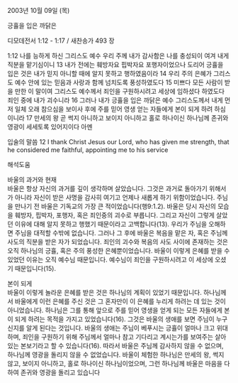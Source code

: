 2003년 10월 09일 (목)

긍휼을 입은 까닭은



디모데전서 1:12 - 1:17 / 새찬송가 493 장


1:12 나를 능하게 하신 그리스도 예수 우리 주께 내가 감사함은 나를 충성되이 여겨 내게 직분을 맡기심이니
13 내가 전에는 훼방자요 핍박자요 포행자이었으나 도리어 긍휼을 입은 것은 내가 믿지 아니할 때에 알지 못하고 행하였음이라
14 우리 주의 은혜가 그리스도 예수 안에 있는 믿음과 사랑과 함께 넘치도록 풍성하였도다
15 미쁘다 모든 사람이 받을 만한 이 말이여 그리스도 예수께서 죄인을 구원하시려고 세상에 임하셨다 하였도다 죄인 중에 내가 괴수니라
16 그러나 내가 긍휼을 입은 까닭은 예수 그리스도께서 내게 먼저 일체 오래 참으심을 보이사 후에 주를 믿어 영생 얻는 자들에게 본이 되게 하려 하심이니라
17 만세의 왕 곧 썩지 아니하고 보이지 아니하고 홀로 하나이신 하나님께 존귀와 영광이 세세토록 있어지이다 아멘

입술의 말씀
12 I thank Christ Jesus our Lord, who has given me strength, that he considered me faithful, appointing me to his service

해석도움





바울의 과거와 현재  
바울은 항상 자신의 과거를 깊이 생각하며 살았습니다. 그것은 과거로 돌아가기 위해서가 아니라 자신이 받은 사명을 감사히 여기고 언제나 새롭게 하기 위함이었습니다. 주님을 만나기 전 바울은 기독교의 가장 큰 적이었습니다(행9:1.2). 바울은 당시 자신의 모습을 훼방자, 핍박자, 포행자, 혹은 죄인중의 괴수로 부릅니다. 그리고 자신이 그렇게 살았던 이유에 대해 알지 못하고 행했기 때문이라고 고백합니다(13). 우리가 주님을 오해하면 주님을 대적할 수밖에 없습니다. 그러나 그 후에 바울은 복음을 맡은 자, 혹은 주님께 사도의 직분을 받은 자가 되었습니다. 죄인의 괴수와 복음의 사도 사이에 존재하는 것은 오직 하나님의 긍휼, 혹은 주의 풍성한 은혜뿐이었습니다. 바울이 이렇게 은혜를 받을 수 있었던 이유는 오직 예수님 때문입니다. 예수님이 죄인을 구원하시려고 이 세상에 오셨기 때문입니다(15). 

본이 되게  
바울이 이렇게 놀라운 은혜를 받은 것은 하나님의 계획이 있었기 때문입니다. 하나님께서 바울에게 이런 은혜를 주신 것은 그 혼자만이 이 은혜를 누리게 하려는 데 있는 것이 아니었습니다. 하나님은 그를 통해 앞으로 주를 믿어 영생을 얻게 되는 모든 자들에게 본이 되게 하려는 목적을 가지고 있었습니다(16). 그것은 바울의 생애를 보면 주님이 누구신지를 알게 된다는 것입니다. 바울의 생애는 주님이 베푸시는 긍휼이 얼마나 크고 위대하며, 죄인을 구원하기 위해 주님께서 얼마나 참고 기다리고 계시는가를 보여주는 살아있는 본보기라고 할 수 있습니다(16). 따라서 바울은 주님께 감사하지 않을 수 없으며, 하나님께 영광을 돌리지 않을 수 없었습니다. 바울이 체험한 하나님은 만세의 왕, 썩지 않고, 보이지 아니하고, 홀로 하나이신 하나님이었으며, 그런 하나님께 바울은 마음을 다하여 존귀와 영광을 돌리고 있습니다